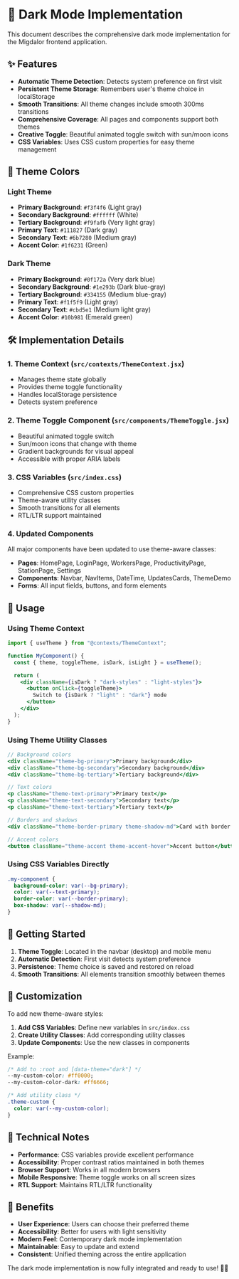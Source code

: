 # 🌙 Dark Mode Implementation

This document describes the comprehensive dark mode implementation for the Migdalor frontend application.

## ✨ Features

- **Automatic Theme Detection**: Detects system preference on first visit
- **Persistent Theme Storage**: Remembers user's theme choice in localStorage
- **Smooth Transitions**: All theme changes include smooth 300ms transitions
- **Comprehensive Coverage**: All pages and components support both themes
- **Creative Toggle**: Beautiful animated toggle switch with sun/moon icons
- **CSS Variables**: Uses CSS custom properties for easy theme management

## 🎨 Theme Colors

### Light Theme

- **Primary Background**: `#f3f4f6` (Light gray)
- **Secondary Background**: `#ffffff` (White)
- **Tertiary Background**: `#f9fafb` (Very light gray)
- **Primary Text**: `#111827` (Dark gray)
- **Secondary Text**: `#6b7280` (Medium gray)
- **Accent Color**: `#1f6231` (Green)

### Dark Theme

- **Primary Background**: `#0f172a` (Very dark blue)
- **Secondary Background**: `#1e293b` (Dark blue-gray)
- **Tertiary Background**: `#334155` (Medium blue-gray)
- **Primary Text**: `#f1f5f9` (Light gray)
- **Secondary Text**: `#cbd5e1` (Medium light gray)
- **Accent Color**: `#10b981` (Emerald green)

## 🛠️ Implementation Details

### 1. Theme Context (`src/contexts/ThemeContext.jsx`)

- Manages theme state globally
- Provides theme toggle functionality
- Handles localStorage persistence
- Detects system preference

### 2. Theme Toggle Component (`src/components/ThemeToggle.jsx`)

- Beautiful animated toggle switch
- Sun/moon icons that change with theme
- Gradient backgrounds for visual appeal
- Accessible with proper ARIA labels

### 3. CSS Variables (`src/index.css`)

- Comprehensive CSS custom properties
- Theme-aware utility classes
- Smooth transitions for all elements
- RTL/LTR support maintained

### 4. Updated Components

All major components have been updated to use theme-aware classes:

- **Pages**: HomePage, LoginPage, WorkersPage, ProductivityPage, StationPage, Settings
- **Components**: Navbar, NavItems, DateTime, UpdatesCards, ThemeDemo
- **Forms**: All input fields, buttons, and form elements

## 🎯 Usage

### Using Theme Context

```jsx
import { useTheme } from "@contexts/ThemeContext";

function MyComponent() {
  const { theme, toggleTheme, isDark, isLight } = useTheme();

  return (
    <div className={isDark ? "dark-styles" : "light-styles"}>
      <button onClick={toggleTheme}>
        Switch to {isDark ? "light" : "dark"} mode
      </button>
    </div>
  );
}
```

### Using Theme Utility Classes

```jsx
// Background colors
<div className="theme-bg-primary">Primary background</div>
<div className="theme-bg-secondary">Secondary background</div>
<div className="theme-bg-tertiary">Tertiary background</div>

// Text colors
<p className="theme-text-primary">Primary text</p>
<p className="theme-text-secondary">Secondary text</p>
<p className="theme-text-tertiary">Tertiary text</p>

// Borders and shadows
<div className="theme-border-primary theme-shadow-md">Card with border and shadow</div>

// Accent colors
<button className="theme-accent theme-accent-hover">Accent button</button>
```

### Using CSS Variables Directly

```css
.my-component {
  background-color: var(--bg-primary);
  color: var(--text-primary);
  border-color: var(--border-primary);
  box-shadow: var(--shadow-md);
}
```

## 🚀 Getting Started

1. **Theme Toggle**: Located in the navbar (desktop) and mobile menu
2. **Automatic Detection**: First visit detects system preference
3. **Persistence**: Theme choice is saved and restored on reload
4. **Smooth Transitions**: All elements transition smoothly between themes

## 🎨 Customization

To add new theme-aware styles:

1. **Add CSS Variables**: Define new variables in `src/index.css`
2. **Create Utility Classes**: Add corresponding utility classes
3. **Update Components**: Use the new classes in components

Example:

```css
/* Add to :root and [data-theme="dark"] */
--my-custom-color: #ff0000;
--my-custom-color-dark: #ff6666;

/* Add utility class */
.theme-custom {
  color: var(--my-custom-color);
}
```

## 🔧 Technical Notes

- **Performance**: CSS variables provide excellent performance
- **Accessibility**: Proper contrast ratios maintained in both themes
- **Browser Support**: Works in all modern browsers
- **Mobile Responsive**: Theme toggle works on all screen sizes
- **RTL Support**: Maintains RTL/LTR functionality

## 🎉 Benefits

- **User Experience**: Users can choose their preferred theme
- **Accessibility**: Better for users with light sensitivity
- **Modern Feel**: Contemporary dark mode implementation
- **Maintainable**: Easy to update and extend
- **Consistent**: Unified theming across the entire application

The dark mode implementation is now fully integrated and ready to use! 🌙✨

